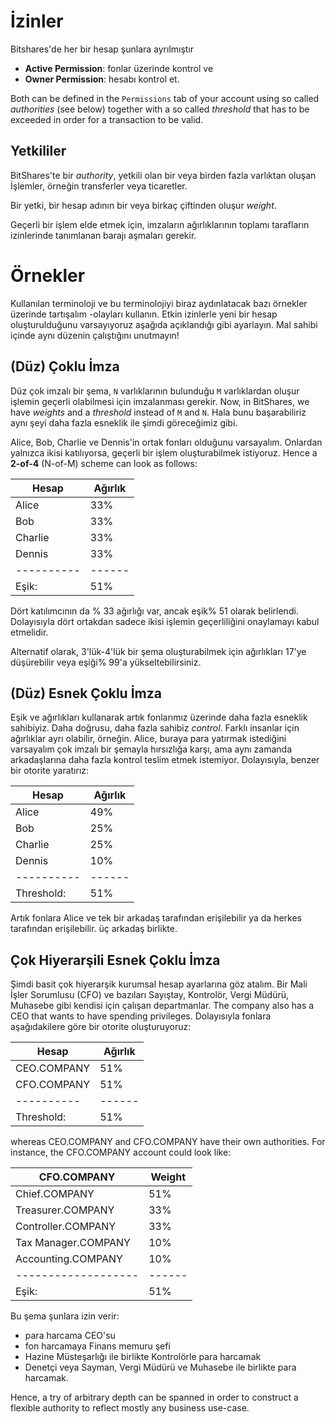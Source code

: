 # İzinler

Bitshares'de her bir hesap şunlara ayrılmıştır

* **Active Permission**: fonlar üzerinde kontrol ve
* **Owner Permission**: hesabı kontrol et.

Both can be defined in the `Permissions` tab of your account using so called *authorities* (see below) together with a so called *threshold* that has to be exceeded in order for a transaction to be valid.

## Yetkililer

BitShares'te bir *authority*, yetkili olan bir veya birden fazla varlıktan oluşan İşlemler, örneğin transferler veya ticaretler.

Bir yetki, bir hesap adının bir veya birkaç çiftinden oluşur *weight*.

Geçerli bir işlem elde etmek için, imzaların ağırlıklarının toplamı tarafların izinlerinde tanımlanan barajı aşmaları gerekir.

# Örnekler

Kullanılan terminoloji ve bu terminolojiyi biraz aydınlatacak bazı örnekler üzerinde tartışalım -olayları kullanın. Etkin izinlerle yeni bir hesap oluşturulduğunu varsayıyoruz aşağıda açıklandığı gibi ayarlayın. Mal sahibi içinde aynı düzenin çalıştığını unutmayın!

## (Düz) Çoklu İmza

Düz çok imzalı bir şema, `N` varlıklarının bulunduğu `M` varlıklardan oluşur işlemin geçerli olabilmesi için imzalanması gerekir. Now, in BitShares, we have *weights* and a *threshold* instead of `M` and `N`. Hala bunu başarabiliriz aynı şeyi daha fazla esneklik ile şimdi göreceğimiz gibi.

Alice, Bob, Charlie ve Dennis'in ortak fonları olduğunu varsayalım. Onlardan yalnızca ikisi katılıyorsa, geçerli bir işlem oluşturabilmek istiyoruz. Hence a **2-of-4** (N-of-M) scheme can look as follows:

| Hesap         | Ağırlık  |
| ------------- | -------- |
| Alice         | 33%      |
| Bob           | 33%      |
| Charlie       | 33%      |
| Dennis        | 33%      |
| \---\---\---- | \---\--- |
| Eşik:         | 51%      |

Dört katılımcının da % 33 ağırlığı var, ancak eşik% 51 olarak belirlendi. Dolayısıyla dört ortakdan sadece ikisi işlemin geçerliliğini onaylamayı kabul etmelidir.

Alternatif olarak, 3'lük-4'lük bir şema oluşturabilmek için ağırlıkları 17'ye düşürebilir veya eşiği% 99'a yükseltebilirsiniz.

## (Düz) Esnek Çoklu İmza

Eşik ve ağırlıkları kullanarak artık fonlarımız üzerinde daha fazla esneklik sahibiyiz. Daha doğrusu, daha fazla sahibiz *control*. Farklı insanlar için ağırlıklar ayrı olabilir, örneğin. Alice, buraya para yatırmak istediğini varsayalım çok imzalı bir şemayla hırsızlığa karşı, ama aynı zamanda arkadaşlarına daha fazla kontrol teslim etmek istemiyor. Dolayısıyla, benzer bir otorite yaratırız:

| Hesap         | Ağırlık  |
| ------------- | -------- |
| Alice         | 49%      |
| Bob           | 25%      |
| Charlie       | 25%      |
| Dennis        | 10%      |
| \---\---\---- | \---\--- |
| Threshold:    | 51%      |

Artık fonlara Alice ve tek bir arkadaş tarafından erişilebilir ya da herkes tarafından erişilebilir. üç arkadaş birlikte.

## Çok Hiyerarşili Esnek Çoklu İmza

Şimdi basit çok hiyerarşik kurumsal hesap ayarlarına göz atalım. Bir Mali İşler Sorumlusu (CFO) ve bazıları Sayıştay, Kontrolör, Vergi Müdürü, Muhasebe gibi kendisi için çalışan departmanlar. The company also has a CEO that wants to have spending privileges. Dolayısıyla fonlara aşağıdakilere göre bir otorite oluşturuyoruz:

| Hesap         | Ağırlık  |
| ------------- | -------- |
| CEO.COMPANY   | 51%      |
| CFO.COMPANY   | 51%      |
| \---\---\---- | \---\--- |
| Threshold:    | 51%      |

whereas CEO.COMPANY and CFO.COMPANY have their own authorities. For instance, the CFO.COMPANY account could look like:

| CFO.COMPANY               | Weight   |
| ------------------------- | -------- |
| Chief.COMPANY             | 51%      |
| Treasurer.COMPANY         | 33%      |
| Controller.COMPANY        | 33%      |
| Tax Manager.COMPANY       | 10%      |
| Accounting.COMPANY        | 10%      |
| \---\---\---\---\---\---- | \---\--- |
| Eşik:                     | 51%      |

Bu şema şunlara izin verir:

* para harcama CEO'su
* fon harcamaya Finans memuru şefi
* Hazine Müsteşarlığı ile birlikte Kontrolörle para harcamak
* Denetçi veya Sayman, Vergi Müdürü ve Muhasebe ile birlikte para harcamak.

Hence, a try of arbitrary depth can be spanned in order to construct a flexible authority to reflect mostly any business use-case.